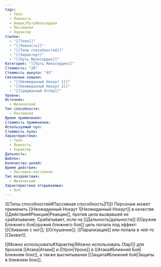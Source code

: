 ```yaml
---
tags:
  - Тело
  - Ловкость
  - Навык/ПутьМилосердия
  - Пассивная
  - Характер
Ссылки:
  - "[[Тело]]"
  - "[[Ловкость]]"
  - "[[Типы способностей]]"
  - "[[Характер]]"
  - "[[Путь Милосердия]]"
Категория: "[[Путь Милосердия]]"
Стоимость: "20"
Стоимость выкупа: "45"
Связанные навыки:
  - "[[Неожиданный Нокаут 1]]"
  - "[[Неожиданный Нокаут 2]]"
  - "[[Сдержанный Отпор]]"
Уровни: 
Источник:
  - Физический
Тип способности:
  - Пассивная
Время применения: 
Стоимость применения: 
Используемый пул: 
Стоимость пула: 
Характеристики:
  - Тело
  - Ловкость
  - Характер
Дальность: 
Шаблон: 
Количество целей: 
Время действия:
  - Пассивно-постоянно
Тип воздействия:
  - Физический
Характеристики открываемые:
  - 9x4
---
```

([[Типы способностей#Пассивная способность|П]]) Персонаж может применить [[Неожиданный Нокаут 1|Неожиданный Нокаут]] в качестве [[Действия#Реакция|Реакции]], против цели вызвавшей ее срабатывание. Срабатывает, если на [[Дальность|дальности]] [[Оружие Ближнего боя|оружия ближнего боя]] цель попала под эффект: [[Сбивание с ног]]; [[Оглушение]]; [[Парализация]] или попала в чей-то [[Захват]].  

[[Можно использовать#Характер|Можно использовать (Хар)]] для бросков [[Атака|Атаки]] и [[Урон|Урона]] в [[Атака#Ближний Бой|Ближнем бою]], а также высчитывания [[Защита#Ближний бой|Защиты в ближнем бою]].
